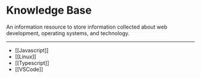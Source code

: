 # Knowledge Base

An information resource to store information collected about web development, operating systems, and technology.

---

- [[Javascript]]
- [[Linux]]
- [[Typescript]]
- [[VSCode]]